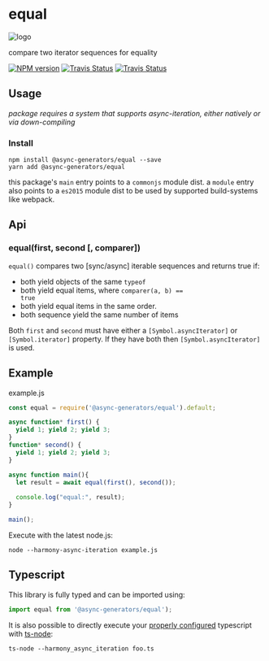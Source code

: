 # equal
![logo](https://avatars1.githubusercontent.com/u/31987273?v=4&s=100)

compare two iterator sequences for equality 

[![NPM version][npm-image]][npm-url]
[![Travis Status][travis-image]][travis-url]
[![Travis Status][codecov-image]][codecov-url]

## Usage

_package requires a system that supports async-iteration, either natively or via down-compiling_

### Install
```
npm install @async-generators/equal --save
yarn add @async-generators/equal
```

this package's `main` entry points to a `commonjs` module dist. a `module` entry also points to a `es2015` module dist to be used by supported build-systems like webpack. 

## Api

### equal(first, second [, comparer])

<code>equal()</code> compares two [sync/async] iterable sequences and returns true if: 

* both yield objects of the same <code>typeof</code>
* both yield equal items, where <code>comparer(a, b) == true</code>
* both yield equal items in the same order. 
* both sequence yield the same number of items

Both <code>first</code> and <code>second</code> must have either a `[Symbol.asyncIterator]` or `[Symbol.iterator]` property. If they have both then `[Symbol.asyncIterator]` is used. 

## Example

example.js
```js
const equal = require('@async-generators/equal').default;

async function* first() {
  yield 1; yield 2; yield 3;
}
function* second() {
  yield 1; yield 2; yield 3;
}

async function main(){
  let result = await equal(first(), second());
  
  console.log("equal:", result);
}

main();
```

Execute with the latest node.js: 

```
node --harmony-async-iteration example.js
```

## Typescript

This library is fully typed and can be imported using: 

```ts
import equal from '@async-generators/equal');
```

It is also possible to directly execute your [properly configured](https://stackoverflow.com/a/43694282/1657476) typescript with [ts-node](https://www.npmjs.com/package/ts-node):

```
ts-node --harmony_async_iteration foo.ts
```

[npm-url]: https://npmjs.org/package/@async-generators/equal
[npm-image]: https://img.shields.io/npm/v/@async-generators/equal.svg
[npm-downloads]: https://img.shields.io/npm/dm/@async-generators/equal.svg
[travis-url]: https://travis-ci.org/async-generators/equal
[travis-image]: https://img.shields.io/travis/async-generators/equal/master.svg
[codecov-url]: https://codecov.io/gh/async-generators/equal
[codecov-image]: https://codecov.io/gh/async-generators/equal/branch/master/graph/badge.svg
